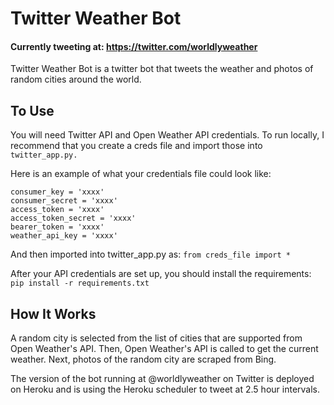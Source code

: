 # Twitter Weather Bot

#### Currently tweeting at: https://twitter.com/worldlyweather

Twitter Weather Bot is a twitter bot that tweets the weather and photos of random cities around the world. 

## To Use

You will need Twitter API and Open Weather API credentials. To run locally, I recommend that you create a creds file and import those into `twitter_app.py.`

Here is an example of what your credentials file could look like:
``` 
consumer_key = 'xxxx'
consumer_secret = 'xxxx'
access_token = 'xxxx'
access_token_secret = 'xxxx'
bearer_token = 'xxxx'
weather_api_key = 'xxxx'
```

And then imported into twitter_app.py as: `from creds_file import * `

After your API credentials are set up, you should install the requirements: ``` pip install -r requirements.txt ```

## How It Works
A random city is selected from the list of cities that are supported from Open Weather's API. Then, Open Weather's API is called to get the current weather. Next, photos of the random city are scraped from Bing. 

The version of the bot running at @worldlyweather on Twitter is deployed on Heroku and is using the Heroku scheduler to tweet at 2.5 hour intervals. 
